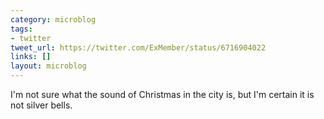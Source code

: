 ```yaml
---
category: microblog
tags:
- twitter
tweet_url: https://twitter.com/ExMember/status/6716904022
links: []
layout: microblog
---
```

I'm not sure what the sound of Christmas in the city is, but I'm certain it is not silver bells.
